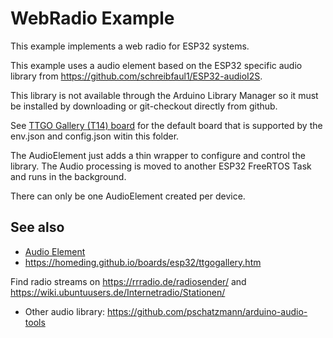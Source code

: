 # WebRadio Example

This example implements a web radio for ESP32 systems.

This example uses a audio element based on the ESP32 specific audio library from
<https://github.com/schreibfaul1/ESP32-audioI2S>.

This library is not available through the Arduino Library Manager
so it must be installed by downloading or git-checkout directly from github.

See [TTGO Gallery (T14) board](https://homeding.github.io/boards/esp32/ttgogallery.htm)
for the default board that is supported by the env.json and config.json witin this folder.

The AudioElement just adds a thin wrapper to configure and control the library.
The Audio processing is moved to another ESP32 FreeRTOS Task and runs in the background.

There can only be one AudioElement created per device.

## See also

* [Audio Element](https://homeding.github.io/elements/audio.htm)
* <https://homeding.github.io/boards/esp32/ttgogallery.htm>

Find radio streams on <https://rrradio.de/radiosender/> and <https://wiki.ubuntuusers.de/Internetradio/Stationen/>

* Other audio library: <https://github.com/pschatzmann/arduino-audio-tools>
